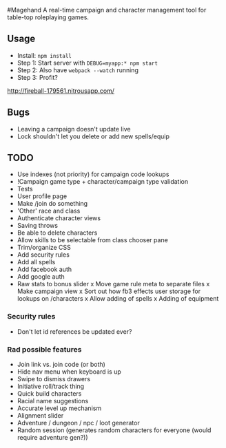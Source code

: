 #Magehand
A real-time campaign and character management tool for table-top roleplaying games.

## Usage
- Install: `npm install`
- Step 1: Start server with `DEBUG=myapp:* npm start`
- Step 2: Also have `webpack --watch` running
- Step 3: Profit?

http://fireball-179561.nitrousapp.com/


## Bugs
- Leaving a campaign doesn't update live
- Lock shouldn't let you delete or add new spells/equip 

## TODO
- Use indexes (not priority) for campaign code lookups
- !Campaign game type + character/campaign type validation
- Tests
- User profile page
- Make /join do something
- 'Other' race and class
- Authenticate character views
- Saving throws
- Be able to delete characters
- Allow skills to be selectable from class chooser pane
- Trim/organize CSS
- Add security rules
- Add all spells
- Add facebook auth
- Add google auth
- Raw stats to bonus slider
x Move game rule meta to separate files
x Make campaign view
x Sort out how fb3 effects user storage for lookups on /characters
x Allow adding of spells
x Adding of equipment


### Security rules
- Don't let id references be updated ever?


### Rad possible features
- Join link vs. join code (or both)
- Hide nav menu when keyboard is up
- Swipe to dismiss drawers
- Initiative roll/track thing
- Quick build characters
- Racial name suggestions
- Accurate level up mechanism
- Alignment slider
- Adventure / dungeon / npc / loot generator
- Random session (generates random characters for everyone (would require adventure gen?))
